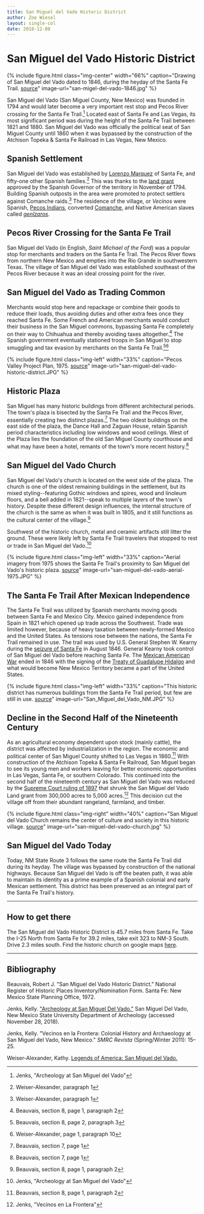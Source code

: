 ```yaml
---
title: San Miguel del Vado Historic District
author: Zoe Wiesel
layout: single-col
date: 2018-12-08
---
```


# San Miguel del Vado Historic District


{% include figure.html class="img-center" width="66%" caption="Drawing of San Miguel del Vado dated to 1846, during the heyday of the Santa Fe Trail. [source](https://en.wikipedia.org/wiki/San_Miguel_del_Vado_Land_Grant)" image-url="san-migel-del-vado-1846.jpg" %}

San Miguel del Vado (San Miguel County, New Mexico) was founded in 1794 and would later become a very important rest stop and Pecos River crossing for the Santa Fe Trail.[^Jenks1] Located east of Santa Fe and Las Vegas, its most significant period was during the height of the Santa Fe Trail between 1821 and 1880. San Miguel del Vado was officially the political seat of San Miguel County until 1860 when it was bypassed by the construction of the Atchison Topeka & Santa Fe Railroad in Las Vegas, New Mexico.

## Spanish Settlement

San Miguel del Vado was established by [Lorenzo Marquez](http://dev.newmexicohistory.org/filedetails.php?fileID=9998) of Santa Fe, and fifty-one other Spanish families.[^source2] This was thanks to the [land grant](https://en.wikipedia.org/wiki/San_Miguel_del_Vado_Land_Grant) approved by the Spanish Governor of the territory in November of 1794. Building Spanish outposts in the area were promoted to protect settlers against Comanche raids.[^source2-1] The residence of the village, or _Vecinos_ were Spanish, [Pecos Indians](https://www.nps.gov/peco/learn/historyculture/people-of-pecos.htm), converted [Comanche](https://en.wikipedia.org/wiki/Comanche), and Native American slaves called [_genîzaros_](https://en.wikipedia.org/wiki/Gen%C3%ADzaro).


## Pecos River Crossing for the Santa Fe Trail

San Miguel del Vado (in English, *Saint Michael of the Ford*) was a popular stop for merchants and traders on the Santa Fe Trail. The Pecos River flows from northern New Mexico and empties into the Rio Grande in southwestern Texas. The village of San Miguel del Vado was established southeast of the Pecos River because it was an ideal crossing point for the river.

## San Miguel del Vado as Trading Common

Merchants would stop here and repackage or combine their goods to reduce their loads, thus avoiding duties and other extra fees once they reached Santa Fe. Some French and American merchants would conduct their business in the San Miguel commons, bypassing Santa Fe completely on their way to Chihuahua and thereby avoiding taxes altogether.[^NRHP8] The Spanish government eventually stationed troops in San Miguel to stop smuggling and tax evasion by merchants on the Santa Fe Trail.[^NRHP81][^LOAsource2]

{% include figure.html class="img-left" width="33%" caption="Pecos Valley Project Plan, 1975. [source](https://www.loc.gov/resource/hhh.nm0036.sheet/?sp=2)" image-url="san-miguel-del-vado-historic-district.JPG" %}


## Historic Plaza

San Miguel has many historic buildings from different architectural periods. The town's plaza is bisected by the Santa Fe Trail and the Pecos River, essentially creating two distinct plazas.[^NRHP7] The two oldest buildings on the east side of the plaza, the Dance Hall and Zaguan House, retain Spanish period characteristics including low windows and wood ceilings. West of the Plaza lies the foundation of the old San Miguel County courthouse and what may have been a hotel, remants of the town's more recent history.[^NRHP71]

## San Miguel del Vado Church

San Miguel del Vado's church is located on the west side of the plaza. The church is one of the oldest remaining buildings in the settlement, but its mixed styling--featuring Gothic windows and spires, wood and linoleum floors, and a bell added in 1821--speak to multiple layers of the town's history. Despite these different design influences, the internal structure of the church is the same as when it was built in 1805, and it still functions as the cultural center of the village.[^NRHP83]

Southwest of the historic church, metal and ceramic artifacts still litter the ground. These were likely left by Santa Fe Trail travelers that stopped to rest or trade in San Miguel del Vado.[^Jenks3]

{% include figure.html class="img-left" width="33%" caption="Aerial imagery from 1975 shows the Santa Fe Trail's proximity to San Miguel del Vado's historic plaza. [source](https://anthropology.nmsu.edu/anthropology-faculty/jenks/san-miguel-del-vado/)" image-url="san-miguel-del-vado-aerial-1975.JPG" %}

## The Santa Fe Trail After Mexican Independence

The Santa Fe Trail was utilized by Spanish merchants moving goods between Santa Fe and Mexico City. Mexico gained independence from Spain in 1821 which opened up trade across the Southwest. Trade was limited however, because of heavy taxation between newly-formed Mexico and the United States. As tensions rose between the nations, the Santa Fe Trail remained in use. The trail was used by U.S. General Stephen W. Kearny during the [seizure of Santa Fe](https://en.wikipedia.org/wiki/Capture_of_Santa_Fe) in August 1846. General Kearny took control of San Miguel del Vado before reaching Santa Fe. The [Mexican American War](https://home.nps.gov/safe/learn/historyculture/map-timeline-2.htm) ended in 1846 with the signing of the [Treaty of Guadalupe Hidalgo](https://en.wikipedia.org/wiki/Treaty_of_Guadalupe_Hidalgo) and what would become New Mexico Territory became a part of the United States.

{% include figure.html class="img-left" width="33%" caption="This historic district has numerous buildings from the Santa Fe Trail period, but few are still in use. [source](https://en.wikipedia.org/wiki/San_Miguel_del_Vado#/media/File:San_Miguel_del_Vado_NM.JPG)" image-url="San_Miguel_del_Vado_NM.JPG" %}

## Decline in the Second Half of the Nineteenth Century

As an agricultural economy dependent upon stock (mainly cattle), the district was affected by industrialization in the region. The economic and political center of San Miguel County shifted to Las Vegas in 1860.[^NRHP9] With construction of the Atchison Topeka & Santa Fe Railroad, San Miguel began to see its young men and workers leaving for better economic opportunities in Las Vegas, Santa Fe, or southern Colorado. This continued into the second half of the nineteenth century as San Miguel del Vado was reduced by the [Supreme Court ruling of 1897](https://digitalrepository.unm.edu/cgi/viewcontent.cgi?referer=https://www.google.com/&httpsredir=1&article=1160&context=law_facultyscholarship) that shrunk the San Miguel del Vado Land grant from 300,000 acres to 5,000 acres.[^Jenks2] This decision cut the village off from their abundant rangeland, farmland, and timber.

{% include figure.html class="img-right" width="40%" caption="San Miguel del Vado Church remains the center of culture and society in this historic village. [source](https://en.wikipedia.org/wiki/San_Miguel_del_Vado#/media/File:Church_-_San_Miguel_del_Vado_NM.JPG)" image-url="san-miguel-del-vado-church.jpg" %}

## San Miguel del Vado Today

Today, NM State Route 3 follows the same route the Santa Fe Trail did during its heyday. The village was bypassed by construction of the national highways. Because San Miguel del Vado is off the beaten path, it was able to maintain its identity as a prime example of a Spanish colonial and early Mexican settlement. This district has been preserved as an integral part of the Santa Fe Trail's history.

***

## How to get there
The San Miguel del Vado Historic District is 45.7 miles from Santa Fe. Take the I-25 North from Santa Fe for 39.2 miles, take exit 323 to NM-3 South. Drive 2.3 miles south. Find the historic church on google maps [here](https://goo.gl/maps/wLk59tChm3s).

***

## Bibliography
Beauvais, Robert J. "San Miguel del Vado Historic District." National Register of Historic Places Inventory/Nomination Form. Santa Fe: New Mexico State Planning Office, 1972.

Jenks, Kelly. ["Archeology at San Miguel Del Vado."](https://anthropology.nmsu.edu/anthropology-faculty/jenks/san-miguel-del-vado/) San Miguel Del Vado, New Mexico State University Department of Archeology (accessed November 28, 2018).  

Jenks, Kelly. "Vecinos en la Frontera: Colonial History and Archaeology at San Miguel del Vado, New Mexico." _SMRC Revista_ (Spring/Winter 2011): 15–25.

Weiser-Alexander, Kathy. [Legends of America: San Miguel del Vado.](https://www.legendsofamerica.com/san-miguel-del-vado/)


[^Jenks1]:Jenks, "Archeology at San Miguel del Vado"
[^Jenks3]:Jenks, "Archeology at San Miguel del Vado"
[^NRHP8]: Beauvais, section 8, page 1, paragraph 2
[^NRHP9]: Beauvais, section 8, page 1, paragraph 2
[^NRHP7]: Beauvais, section 7, page 1
[^Jenks2]: Jenks, "Vecinos en La Frontera"
[^source2]: Weiser-Alexander, paragraph 1
[^source2-1]: Weiser-Alexander, paragraph 1
[^NRHP81]: Beauvais, section 8, page 2, paragraph 3
[^LOAsource2]: Weiser-Alexander, page 1, paragraph 10
[^NRHP71]: Beauvais, section 7, page 1
[^NRHP83]: Beauvais, section 8, page 1, paragraph 2
